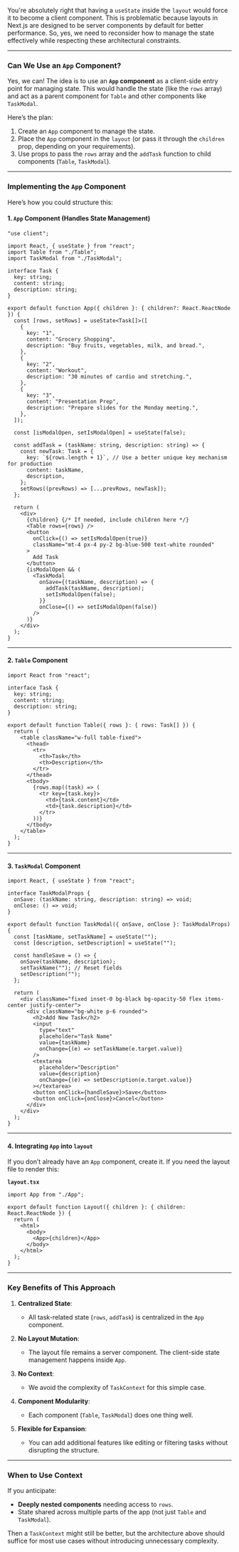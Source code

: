You're absolutely right that having a `useState` inside the `layout` would force it to become a client component. This is problematic because layouts in Next.js are designed to be server components by default for better performance. So, yes, we need to reconsider how to manage the state effectively while respecting these architectural constraints.

---

### Can We Use an `App` Component?

Yes, we can! The idea is to use an **`App` component** as a client-side entry point for managing state. This would handle the state (like the `rows` array) and act as a parent component for `Table` and other components like `TaskModal`.

Here’s the plan:

1. Create an `App` component to manage the state.
2. Place the `App` component in the `layout` (or pass it through the `children` prop, depending on your requirements).
3. Use props to pass the `rows` array and the `addTask` function to child components (`Table`, `TaskModal`).

---

### Implementing the `App` Component

Here’s how you could structure this:

#### **1. `App` Component (Handles State Management)**

```tsx
"use client";

import React, { useState } from "react";
import Table from "./Table";
import TaskModal from "./TaskModal";

interface Task {
  key: string;
  content: string;
  description: string;
}

export default function App({ children }: { children?: React.ReactNode }) {
  const [rows, setRows] = useState<Task[]>([
    {
      key: "1",
      content: "Grocery Shopping",
      description: "Buy fruits, vegetables, milk, and bread.",
    },
    {
      key: "2",
      content: "Workout",
      description: "30 minutes of cardio and stretching.",
    },
    {
      key: "3",
      content: "Presentation Prep",
      description: "Prepare slides for the Monday meeting.",
    },
  ]);

  const [isModalOpen, setIsModalOpen] = useState(false);

  const addTask = (taskName: string, description: string) => {
    const newTask: Task = {
      key: `${rows.length + 1}`, // Use a better unique key mechanism for production
      content: taskName,
      description,
    };
    setRows((prevRows) => [...prevRows, newTask]);
  };

  return (
    <div>
      {children} {/* If needed, include children here */}
      <Table rows={rows} />
      <button
        onClick={() => setIsModalOpen(true)}
        className="mt-4 px-4 py-2 bg-blue-500 text-white rounded"
      >
        Add Task
      </button>
      {isModalOpen && (
        <TaskModal
          onSave={(taskName, description) => {
            addTask(taskName, description);
            setIsModalOpen(false);
          }}
          onClose={() => setIsModalOpen(false)}
        />
      )}
    </div>
  );
}
```

---

#### **2. `Table` Component**

```tsx
import React from "react";

interface Task {
  key: string;
  content: string;
  description: string;
}

export default function Table({ rows }: { rows: Task[] }) {
  return (
    <table className="w-full table-fixed">
      <thead>
        <tr>
          <th>Task</th>
          <th>Description</th>
        </tr>
      </thead>
      <tbody>
        {rows.map((task) => (
          <tr key={task.key}>
            <td>{task.content}</td>
            <td>{task.description}</td>
          </tr>
        ))}
      </tbody>
    </table>
  );
}
```

---

#### **3. `TaskModal` Component**

```tsx
import React, { useState } from "react";

interface TaskModalProps {
  onSave: (taskName: string, description: string) => void;
  onClose: () => void;
}

export default function TaskModal({ onSave, onClose }: TaskModalProps) {
  const [taskName, setTaskName] = useState("");
  const [description, setDescription] = useState("");

  const handleSave = () => {
    onSave(taskName, description);
    setTaskName(""); // Reset fields
    setDescription("");
  };

  return (
    <div className="fixed inset-0 bg-black bg-opacity-50 flex items-center justify-center">
      <div className="bg-white p-6 rounded">
        <h2>Add New Task</h2>
        <input
          type="text"
          placeholder="Task Name"
          value={taskName}
          onChange={(e) => setTaskName(e.target.value)}
        />
        <textarea
          placeholder="Description"
          value={description}
          onChange={(e) => setDescription(e.target.value)}
        ></textarea>
        <button onClick={handleSave}>Save</button>
        <button onClick={onClose}>Cancel</button>
      </div>
    </div>
  );
}
```

---

#### **4. Integrating `App` into `layout`**

If you don’t already have an `App` component, create it. If you need the layout file to render this:

**`layout.tsx`**

```tsx
import App from "./App";

export default function Layout({ children }: { children: React.ReactNode }) {
  return (
    <html>
      <body>
        <App>{children}</App>
      </body>
    </html>
  );
}
```

---

### Key Benefits of This Approach

1. **Centralized State**:

   - All task-related state (`rows`, `addTask`) is centralized in the `App` component.

2. **No Layout Mutation**:

   - The layout file remains a server component. The client-side state management happens inside `App`.

3. **No Context**:

   - We avoid the complexity of `TaskContext` for this simple case.

4. **Component Modularity**:

   - Each component (`Table`, `TaskModal`) does one thing well.

5. **Flexible for Expansion**:
   - You can add additional features like editing or filtering tasks without disrupting the structure.

---

### When to Use Context

If you anticipate:

- **Deeply nested components** needing access to `rows`.
- State shared across multiple parts of the app (not just `Table` and `TaskModal`).

Then a `TaskContext` might still be better, but the architecture above should suffice for most use cases without introducing unnecessary complexity.
